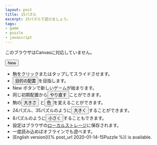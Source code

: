 ```yaml
---
layout: post
title: 15パズル
excerpt: 15パズルで遊びましょう。
tags:
- game
- puzzle
- javascript
---
```

<canvas id="canvas">このブラウザはCanvasに対応していません。</canvas>
<div id="message"></div>
<div id="lang" style="display: none;">ja</div>
<button id="new" onclick="board.newGame()">New</button>
<script src="/js/15.js"></script>

- 駒をクリックまたはタップしてスライドさせます。
- <button onclick="board.showGoal()">目的の配置</button>を目指します。
- New ボタンで新しいゲームが始まります。
- 同じ初期配置から<button onclick="board.restartGame()">やり直す</button>ことができます。
- 駒の<button onclick="board.changeTileSize()">大きさ</button>
と<button onclick="board.changeMode()">色</button>を変えることができます。
- 24パズル、35パズルのように<button onclick="board.incPuzzleSize()">大きく</button>することができます。
- 8パズルのように<button onclick="board.decPuzzleSize()">小さく</button>することもできます。
- 設定はブラウザの[ローカルストレージ](https://ja.wikipedia.org/wiki/%E3%82%A6%E3%82%A7%E3%83%96%E3%82%B9%E3%83%88%E3%83%AC%E3%83%BC%E3%82%B8)に保存されます。
- 一度読み込めばオフラインでも遊べます。
- [English version]({% post_url 2020-01-14-15Puzzle %}) is available.
